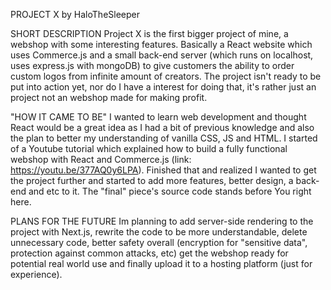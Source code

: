 PROJECT X by HaloTheSleeper

SHORT DESCRIPTION
Project X is the first bigger project of mine, a webshop with some interesting features.
Basically a React website which uses Commerce.js and a small back-end server 
(which runs on localhost, uses express.js with mongoDB) to give customers the ability to order custom logos from infinite 
amount of creators. The project isn't ready to be put into action yet, nor do I have a 
interest for doing that, it's rather just an project not an webshop made for making profit.

"HOW IT CAME TO BE"
I wanted to learn web development and thought React would be a great idea as I had a bit of previous knowledge
and also the plan to better my understanding of vanilla CSS, JS and HTML. I started of a Youtube tutorial which 
explained how to build a fully functional webshop with React and Commerce.js (link: https://youtu.be/377AQ0y6LPA).
Finished that and realized I wanted to get the project further and started to add more features, better design, a back-end and etc to it.
The "final" piece's source code stands before You right here.

PLANS FOR THE FUTURE
Im planning to add server-side rendering to the project with Next.js, rewrite the code to be more understandable, 
delete unnecessary code, better safety overall (encryption for "sensitive data", protection against common attacks, etc) get the webshop ready for potential real world use 
and finally upload it to a hosting platform (just for experience). 

 
